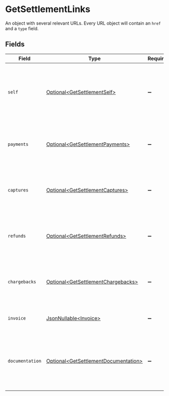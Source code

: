 # GetSettlementLinks

An object with several relevant URLs. Every URL object will contain an `href` and a `type` field.


## Fields

| Field                                                                                          | Type                                                                                           | Required                                                                                       | Description                                                                                    |
| ---------------------------------------------------------------------------------------------- | ---------------------------------------------------------------------------------------------- | ---------------------------------------------------------------------------------------------- | ---------------------------------------------------------------------------------------------- |
| `self`                                                                                         | [Optional\<GetSettlementSelf>](../../models/operations/GetSettlementSelf.md)                   | :heavy_minus_sign:                                                                             | In v2 endpoints, URLs are commonly represented as objects with an `href` and `type` field.     |
| `payments`                                                                                     | [Optional\<GetSettlementPayments>](../../models/operations/GetSettlementPayments.md)           | :heavy_minus_sign:                                                                             | The API resource URL of the [payments](list-payments) included in this settlement.             |
| `captures`                                                                                     | [Optional\<GetSettlementCaptures>](../../models/operations/GetSettlementCaptures.md)           | :heavy_minus_sign:                                                                             | The API resource URL of the [captures](list-captures) included in this settlement.             |
| `refunds`                                                                                      | [Optional\<GetSettlementRefunds>](../../models/operations/GetSettlementRefunds.md)             | :heavy_minus_sign:                                                                             | The API resource URL of the [refunds](list-refunds) deducted from this settlement.             |
| `chargebacks`                                                                                  | [Optional\<GetSettlementChargebacks>](../../models/operations/GetSettlementChargebacks.md)     | :heavy_minus_sign:                                                                             | The API resource URL of the [chargebacks](list-chargebacks) deducted from this settlement.     |
| `invoice`                                                                                      | [JsonNullable\<Invoice>](../../models/operations/Invoice.md)                                   | :heavy_minus_sign:                                                                             | The API resource URL of the [invoice](list-invoices).                                          |
| `documentation`                                                                                | [Optional\<GetSettlementDocumentation>](../../models/operations/GetSettlementDocumentation.md) | :heavy_minus_sign:                                                                             | In v2 endpoints, URLs are commonly represented as objects with an `href` and `type` field.     |